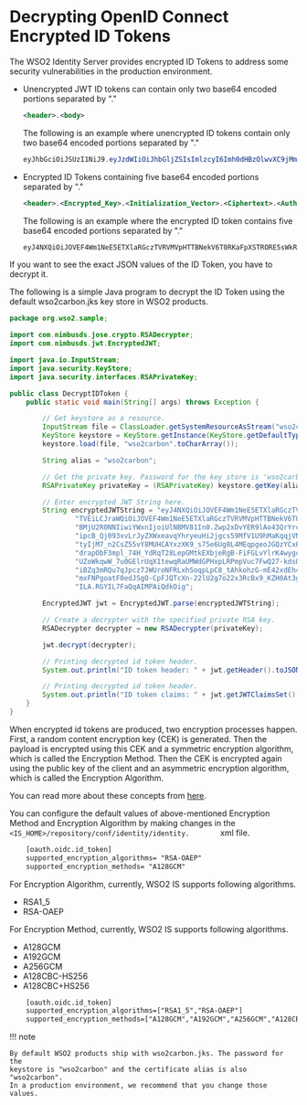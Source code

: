 # Decrypting OpenID Connect Encrypted ID Tokens
The WSO2 Identity Server provides encrypted ID Tokens to address some
security vulnerabilities in the production environment.

-   Unencrypted JWT ID tokens can contain only two base64 encoded
    portions separated by "."

    ``` xml
    <header>.<body>
    ```

    The following is an example where unencrypted ID tokens contain only
    two base64 encoded portions separated by "."

    ``` java
    eyJhbGciOiJSUzI1NiJ9.eyJzdWIiOiJhbGljZSIsImlzcyI6Imh0dHBzOlwvXC9jMmlkLmNvbSIsImlhdCI6MTQxNjE1ODU0MX0
    ```

-   Encrypted ID Tokens containing five base64 encoded portions
    separated by "."

    ``` xml
    <header>.<Encrypted_Key>.<Initialization_Vector>.<Ciphertext>.<Authentication_Tag>
    ```

    The following is an example where the encrypted ID token contains
    five base64 encoded portions separated by "."

    ``` java
    eyJ4NXQiOiJOVEF4Wm1NeE5ETXlaRGczTVRVMVpHTTBNekV6T0RKaFpXSTRORE5sWkRVMU9HRmtOakZpTVEiLCJraWQiOiJOVEF4Wm1NeE5ETXlaRGczTVRVMVpHTTBNekV6T0RKaFpXSTRORE5sWkRVMU9HRmtOakZpTVEiLCJlbmMiOiJBMjU2R0NNIiwiYWxnIjoiUlNBMV81In0.Zwp2xDvYER9lAo43QrYrcaKz-tPLFPYZb2s4RontDDVyvdo-seYl6II2C1Wb4cQhXdipcB_Qj093xvLrJyZXWxeavqYhryeuHi2jgcs59MfV1U9hMaKqqjVN1pcZYSrxDzn5leBF5bw7_YKaD_R6cFY8VtpVv5j_U8WohtyIjM7_n2CsZ55vY8MUHCAYxzXK9_s75e6Ug8L4MEqpgeoJGQzYCxFrBFgGyDMv1jadLwNl4Y3yLhv4RLtQMU5AM6nODI601UfYdrapObF3mpl_74H_YdRqT28LepGMtkEXbjeRgB-FiFGLvYlrK4wygczLBKrcviVyzyhrIrqz3TYV3g.Lf5lECzAdyAGgP8t.SHBUZoWkqwW_7u0GElrUqX1tewqRaUMWdGPHxpLRPmpVuc7FwQ27-kdsQ6O1_twhZ7uzjzZaEkatNhMxy9k10733-r4GT1lTGVqidKiBZq3mRQu7qJpcz7JWUroNFRLxhSoqpLpC8_tAhkohzG-mE42xdEh4tNDy3pBtAG0fe42WrLtWTuyg5lpmOYSppOc2Gb6LcDr4MmxFNPgoatF0edJSgO-CpFJQTcXn-22lU2g7o22x3RcBx9_KZH0At3g9y9uTuBncExOoBRK_ZweKOl0q76TaLiv5faXINW15xz9hILA.RGYIL7FaQqAIMPAiQdkOig
    ```

If you want to see the exact JSON values of the ID Token, you have to
decrypt it.

The following is a simple Java program to decrypt the ID Token using the
default wso2carbon.jks key store in WSO2 products.

``` java
package org.wso2.sample;

import com.nimbusds.jose.crypto.RSADecrypter;
import com.nimbusds.jwt.EncryptedJWT;

import java.io.InputStream;
import java.security.KeyStore;
import java.security.interfaces.RSAPrivateKey;

public class DecryptIDToken {
    public static void main(String[] args) throws Exception {

        // Get keystore as a resource.
        InputStream file = ClassLoader.getSystemResourceAsStream("wso2carbon.jks");
        KeyStore keystore = KeyStore.getInstance(KeyStore.getDefaultType());
        keystore.load(file, "wso2carbon".toCharArray());

        String alias = "wso2carbon";

        // Get the private key. Password for the key store is 'wso2carbon'.
        RSAPrivateKey privateKey = (RSAPrivateKey) keystore.getKey(alias, "wso2carbon".toCharArray());

        // Enter encrypted JWT String here.
        String encryptedJWTString = "eyJ4NXQiOiJOVEF4Wm1NeE5ETXlaRGczTVRVMVpHTTBNekV6T0RKaFpXSTRORE5sWkRVMU9HRmtOakZp" +
                "TVEiLCJraWQiOiJOVEF4Wm1NeE5ETXlaRGczTVRVMVpHTTBNekV6T0RKaFpXSTRORE5sWkRVMU9HRmtOakZpTVEiLCJlbmMiOiJ" +
                "BMjU2R0NNIiwiYWxnIjoiUlNBMV81In0.Zwp2xDvYER9lAo43QrYrcaKz-tPLFPYZb2s4RontDDVyvdo-seYl6II2C1Wb4cQhXd" +
                "ipcB_Qj093xvLrJyZXWxeavqYhryeuHi2jgcs59MfV1U9hMaKqqjVN1pcZYSrxDzn5leBF5bw7_YKaD_R6cFY8VtpVv5j_U8Woh" +
                "tyIjM7_n2CsZ55vY8MUHCAYxzXK9_s75e6Ug8L4MEqpgeoJGQzYCxFrBFgGyDMv1jadLwNl4Y3yLhv4RLtQMU5AM6nODI601UfY" +
                "drapObF3mpl_74H_YdRqT28LepGMtkEXbjeRgB-FiFGLvYlrK4wygczLBKrcviVyzyhrIrqz3TYV3g.Lf5lECzAdyAGgP8t.SHB" +
                "UZoWkqwW_7u0GElrUqX1tewqRaUMWdGPHxpLRPmpVuc7FwQ27-kdsQ6O1_twhZ7uzjzZaEkatNhMxy9k10733-r4GT1lTGVqidK" +
                "iBZq3mRQu7qJpcz7JWUroNFRLxhSoqpLpC8_tAhkohzG-mE42xdEh4tNDy3pBtAG0fe42WrLtWTuyg5lpmOYSppOc2Gb6LcDr4M" +
                "mxFNPgoatF0edJSgO-CpFJQTcXn-22lU2g7o22x3RcBx9_KZH0At3g9y9uTuBncExOoBRK_ZweKOl0q76TaLiv5faXINW15xz9h" +
                "ILA.RGYIL7FaQqAIMPAiQdkOig";

        EncryptedJWT jwt = EncryptedJWT.parse(encryptedJWTString);

        // Create a decrypter with the specified private RSA key.
        RSADecrypter decrypter = new RSADecrypter(privateKey);

        jwt.decrypt(decrypter);

        // Printing decrypted id token header.
        System.out.println("ID token header: " + jwt.getHeader().toJSONObject());

        // Printing decrypted id token header.
        System.out.println("ID token claims: " + jwt.getJWTClaimsSet().toJSONObject());
    }
}
```

When encrypted id tokens are produced, two encryption processes happen.
First, a random content encryption key (CEK) is generated. Then the
payload is encrypted using this CEK and a symmetric encryption
algorithm, which is called the Encryption Method. Then the CEK is
encrypted again using the public key of the client and an asymmetric
encryption algorithm, which is called the Encryption Algorithm.

You can read more about these concepts from
[here](https://tools.ietf.org/html/rfc7516).

You can configure the default values of above-mentioned Encryption
Method and Encryption Algorithm by making changes in the
`         <IS_HOME>/repository/conf/identity/identity.        ` xml
file.

```xml
    [oauth.oidc.id_token]
    supported_encryption_algorithms= "RSA-OAEP"
    supported_encryption_methods= "A128GCM" 
```

For Encryption Algorithm, currently, WSO2 IS supports following
algorithms.

-   RSA1\_5
-   RSA-OAEP

For Encryption Method, currently, WSO2 IS supports following algorithms.

-   A128GCM
-   A192GCM
-   A256GCM
-   A128CBC-HS256
-   A128CBC+HS256  
      

``` xml
    [oauth.oidc.id_token]
    supported_encryption_algorithms=["RSA1_5","RSA-OAEP"]
    supported_encryption_methods=["A128GCM","A192GCM","A256GCM","A128CBC-HS256","A128CBC+HS256"]
```

!!! note
    
    By default WSO2 products ship with wso2carbon.jks. The password for the
    keystore is "wso2carbon" and the certificate alias is also "wso2carbon".
    In a production environment, we recommend that you change those values.
    
